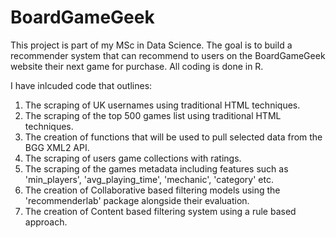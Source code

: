 # BoardGameGeek

This project is part of my MSc in Data Science. The goal is to build a recommender system that can recommend to users on the BoardGameGeek website their next game for purchase. All coding is done in R.

I have inlcuded code that outlines:

1. The scraping of UK usernames using traditional HTML techniques.
2. The scraping of the top 500 games list using traditional HTML techniques.
3. The creation of functions that will be used to pull selected data from the BGG XML2 API.
4. The scraping of users game collections with ratings.
5. The scraping of the games metadata including features such as 'min_players', 'avg_playing_time', 'mechanic', 'category' etc.
6. The creation of Collaborative based filtering models using the 'recommenderlab' package alongside their evaluation.
7. The creation of Content based filtering system using a rule based approach.
